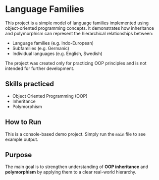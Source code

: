 # Language Families

This project is a simple model of language families implemented using object-oriented programming concepts.
It demonstrates how inheritance and polymorphism can represent the hierarchical relationships between:

* Language families (e.g. Indo-European)
* Subfamilies (e.g. Germanic)
* Individual languages (e.g. English, Swedish)

The project was created only for practicing OOP principles and is not intended for further development.

## Skills practiced

* Object Oriented Programming (OOP)
* Inheritance
* Polymorphism

## How to Run

This is a console-based demo project.
Simply run the `main` file to see example output.

## Purpose

The main goal is to strengthen understanding of **OOP inheritance** and **polymorphism** by applying them to a clear real-world hierarchy.
